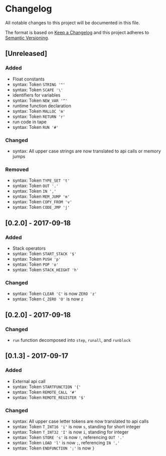 # Changelog
All notable changes to this project will be documented in this file.

The format is based on [Keep a Changelog](http://keepachangelog.com/en/1.0.0/)
and this project adheres to [Semantic Versioning](http://semver.org/spec/v2.0.0.html).

## [Unreleased]
### Added
  - Float constants
  - syntax: Token `STRING '"'`
  - syntax: Token `SCAPE '\'`
  - identifiers for variables
  - syntax: Token `NEW_VAR '^'`
  - runtime function declaration
  - syntax: Token `MALLOC 'm'`
  - syntax: Token `RETURN 'r'`
  - run code in tape
  - syntax: Token `RUN '#'`
### Changed
  - syntax: All upper case strings are now translated to api calls or memory jumps
### Removed
  - syntax: Token `TYPE_SET 't'`
  - syntax: Token `OUT '.'`
  - syntax: Token `IN ','`
  - syntax: Token `MEM_JUMP 'm'`
  - syntax: Token `COPY_FROM 'v'`
  - syntax: Token `CODE_JMP 'j'`

## [0.2.0] - 2017-09-18
### Added
  - Stack operators
  - syntax: Token `START_STACK '$'`
  - syntax: Token `PUSH 'p'`
  - syntax: Token `POP 'o'`
  - syntax: Token `STACK_HEIGHT 'h'`

### Changed
  - syntax: Token `CLEAR 'C'` is now `ZERO 'z'`
  - syntax: Token `C_ZERO 'O'` is now `z`

## [0.2.0] - 2017-09-18
### Changed
  - `run` function decomposed into `step`, `runall`, and `runblock`

## [0.1.3] - 2017-09-17
### Added
  - External api call
  - syntax: Token `STARTFUNCTION '{'`
  - syntax: Token `REMOTE_CALL '#'`
  - syntax: Token `REMOTE_REGISTER '$'`

### Changed
  - syntax: All upper case letter tokens are now translated to api calls
  - syntax: Token `T_INT16 'i'` is now `s`, standing for short integer
  - syntax: Token `T_INT32 'I'` is now `i`, standing for integer
  - syntax: Token `STORE 's'` is now `!`, referencing `OUT '.'`
  - syntax: Token `LOAD 'l'` is now `;`, referencing `IN ','`
  - syntax: Token `ENDFUNCTION ';'` is now `}`
